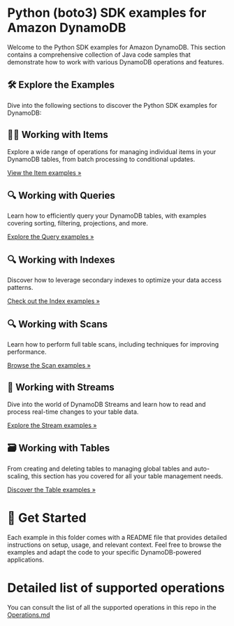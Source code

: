 # Python (boto3) SDK examples for Amazon DynamoDB

Welcome to the Python SDK examples for Amazon DynamoDB. This section contains a comprehensive collection of Java code samples that demonstrate how to work with various DynamoDB operations and features.

## 🛠️ Explore the Examples

Dive into the following sections to discover the Python SDK examples for DynamoDB:

## 👨‍💻 Working with Items

Explore a wide range of operations for managing individual items in your DynamoDB tables, from batch processing to conditional updates.

[View the Item examples »](./data_plane/WorkingWithItems/)

## 🔍 Working with Queries

Learn how to efficiently query your DynamoDB tables, with examples covering sorting, filtering, projections, and more.

[Explore the Query examples »](./data_plane/WorkingWithQueries)

## 🔍 Working with Indexes

Discover how to leverage secondary indexes to optimize your data access patterns.

[Check out the Index examples »](./control_plane/WorkingWithIndexes)

## 🔍 Working with Scans

Learn how to perform full table scans, including techniques for improving performance.

[Browse the Scan examples »](./data_plane/WorkingWithScans)

## 🌊 Working with Streams

Dive into the world of DynamoDB Streams and learn how to read and process real-time changes to your table data.

[Explore the Stream examples »](./data_plane/WorkingWithStreams)

## 🗃️ Working with Tables

From creating and deleting tables to managing global tables and auto-scaling, this section has you covered for all your table management needs.

[Discover the Table examples »](./control_plane/WorkingWithTables)

# 🚀 Get Started

Each example in this folder comes with a README file that provides detailed instructions on setup, usage, and relevant context. Feel free to browse the examples and adapt the code to your specific DynamoDB-powered applications.

# Detailed list of supported operations

<!-- TODO: Create issue to Sync the operations with the code -->

You can consult the list of all the supported operations in this repo in the [Operations.md](./Operations.md)
